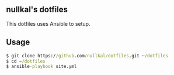 nullkal's dotfiles
----

This dotfiles uses Ansible to setup.

## Usage

```cmd
$ git clone https://github.com/nullkal/dotfiles.git ~/dotfiles
$ cd ~/dotfiles
$ ansible-playbook site.yml
```
